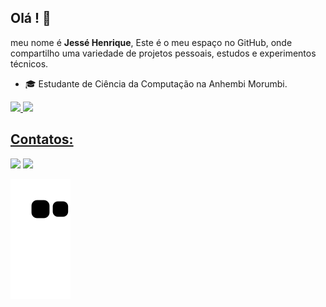 

## Olá ! 👋

meu nome é **Jessé Henrique**,
Este é o meu espaço no GitHub, onde compartilho uma variedade de projetos pessoais, estudos e experimentos técnicos. 

- 🎓 Estudante de Ciência da Computação na Anhembi Morumbi.

<div>
<a href="https://github.com/henriquejessex">
<img loading="lazy" height="180em" src="https://github-readme-stats.vercel.app/api/top-langs/?username=henriquejessex&layout=compact&langs_count=7&theme=light"/>
<img loading="lazy" height="180em" src="https://github-readme-stats.vercel.app/api?username=henriquejessex&show_icons=true&theme=light&include_all_commits=true&count_private=true"/>
</div>

## Contatos:

<div>
<a href = "mailto:contato@henrique.jessex@gmail.com"><img loading="lazy" src="https://img.shields.io/badge/Gmail-D14836?style=for-the-badge&logo=gmail&logoColor=white" target="_blank"></a>
<a href="https://www.linkedin.com/in/jesse-henrique-pereira" target="_blank"><img loading="lazy" src="https://img.shields.io/badge/-LinkedIn-%230077B5?style=for-the-badge&logo=linkedin&logoColor=white" target="_blank"></a>   
</div>

![Snake animation](https://github.com/henriquejessex/henriquejessex/blob/output/github-contribution-grid-snake.svg)
